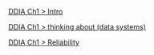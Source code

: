 [DDIA Ch1 > Intro](DDIA%20Ch1%20>%20Intro.md)

[DDIA Ch1 > thinking about (data systems)](DDIA%20Ch1%20>%20thinking%20about%20(data%20systems).md)

[DDIA Ch1 > Reliability](DDIA%20Ch1%20>%20Reliability.md)
